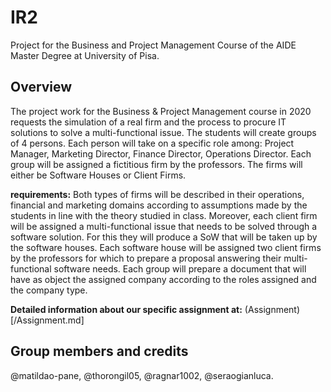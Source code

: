 # IR2
Project for the Business and Project Management Course of the AIDE Master Degree at University of Pisa.

## Overview
The project work for the Business & Project Management course in 2020 requests the simulation of a real firm and the process to procure IT solutions to solve a multi-functional issue. The students will create groups of 4 persons. Each person will take on a specific role among: Project Manager, Marketing Director, Finance Director, Operations Director. Each group will be assigned a fictitious firm by the professors. The firms will either be Software Houses or Client Firms.

**requirements:**
Both types of firms will be described in their operations, financial and marketing domains according to assumptions made by the students in line with the theory studied in class. Moreover, each client firm will be assigned a multi-functional issue that needs to be solved through a software solution. For this they will produce a SoW that will be taken up by the software houses. Each software house will be assigned two client firms by the professors for which to prepare a proposal answering their multi-functional software needs. Each group will prepare a document that will have as object the assigned company according to the roles assigned and the company type.

**Detailed information about our specific assignment at:** (Assignment)[/Assignment.md]

## Group members and credits
@matildao-pane, @thorongil05, @ragnar1002, @seraogianluca.
